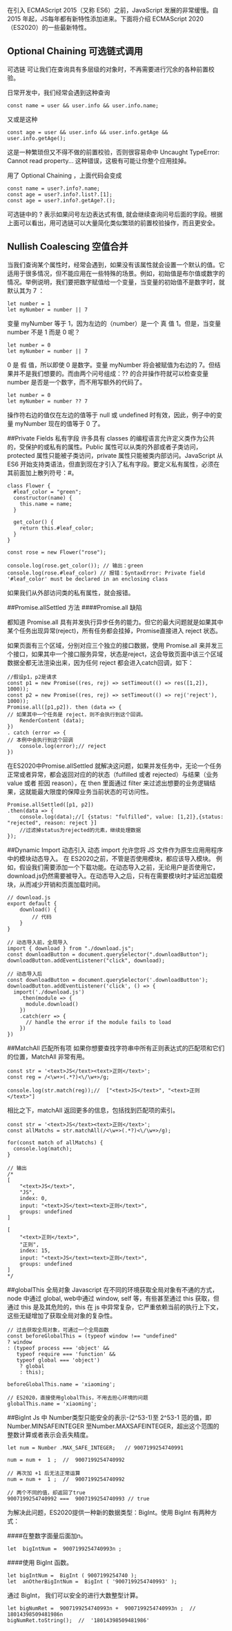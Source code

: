 在引入 ECMAScript 2015（又称 ES6）之前，JavaScript 发展的非常缓慢。自 2015 年起，JS每年都有新特性添加进来。下面将介绍 ECMAScript 2020（ES2020）的一些最新特性。

## Optional Chaining 可选链式调用
可选链 可让我们在查询具有多层级的对象时，不再需要进行冗余的各种前置校验。

日常开发中，我们经常会遇到这种查询
```
const name = user && user.info && user.info.name;
```

又或是这种
```
const age = user && user.info && user.info.getAge && user.info.getAge();
```
这是一种繁琐但又不得不做的前置校验，否则很容易命中 Uncaught TypeError: Cannot read property... 这种错误，这极有可能让你整个应用挂掉。

用了 Optional Chaining ，上面代码会变成
```
const name = user?.info?.name;
const age = user?.info?.list?.[1];
const age = user?.info?.getAge?.();
```
可选链中的 ? 表示如果问号左边表达式有值, 就会继续查询问号后面的字段。根据上面可以看出，用可选链可以大量简化类似繁琐的前置校验操作，而且更安全。

## Nullish Coalescing 空值合并
当我们查询某个属性时，经常会遇到，如果没有该属性就会设置一个默认的值。它适用于很多情况，但不能应用在一些特殊的场景。例如，初始值是布尔值或数字的情况。举例说明，我们要把数字赋值给一个变量，当变量的初始值不是数字时，就默认其为 7 ：
```
let number = 1
let myNumber = number || 7
```
变量 myNumber 等于 1，因为左边的（number）是一个 真 值 1。但是，当变量 number 不是 1 而是 0 呢？
```
let number = 0
let myNumber = number || 7
```
0 是 假 值，所以即使 0 是数字。变量 myNumber 将会被赋值为右边的 7。但结果并不是我们想要的。而由两个问号组成：?? 的合并操作符就可以检查变量 number 是否是一个数字，而不用写额外的代码了。
```
let number = 0
let myNumber = number ?? 7
```
操作符右边的值仅在左边的值等于 null 或 undefined 时有效，因此，例子中的变量 myNumber 现在的值等于 0 了。

##Private Fields 私有字段
许多具有 classes 的编程语言允许定义类作为公共的，受保护的或私有的属性。Public 属性可以从类的外部或者子类访问，protected 属性只能被子类访问，private 属性只能被类内部访问。JavaScript 从 ES6 开始支持类语法，但直到现在才引入了私有字段。要定义私有属性，必须在其前面加上散列符号：#。
```
class Flower {
  #leaf_color = "green";
  constructor(name) {
    this.name = name;
  }

  get_color() {
    return this.#leaf_color;
  }
}

const rose = new Flower("rose");

console.log(rose.get_color()); // 输出：green
console.log(rose.#leaf_color) // 报错：SyntaxError: Private field '#leaf_color' must be declared in an enclosing class
```
如果我们从外部访问类的私有属性，就会报错。

##Promise.allSettled 方法
####Promise.all 缺陷

都知道 Promise.all 具有并发执行异步任务的能力。但它的最大问题就是如果其中某个任务出现异常(reject)，所有任务都会挂掉，Promise直接进入 reject 状态。

如果页面有三个区域，分别对应三个独立的接口数据，使用 Promise.all 来并发三个接口，如果其中一个接口服务异常，状态是reject，这会导致页面中该三个区域数据全都无法渲染出来，因为任何 reject 都会进入catch回调，如下：
```
//假设p1，p2是请求
const p1 = new Promise((res, rej) => setTimeout(() => res([1,2]), 1000));
const p2 = new Promise((res, rej) => setTimeout(() => rej('reject'), 1000));
Promise.all([p1,p2]). then (data => {
// 如果其中一个任务是 reject，则不会执行到这个回调。
	RenderContent (data);
})
. catch (error => {
// 本例中会执行到这个回调
	console.log(error);// reject
})
```
在ES2020中Promise.allSettled 就解决这问题，如果并发任务中，无论一个任务正常或者异常，都会返回对应的的状态（fulfilled 或者 rejected）与结果（业务value 或者 拒因 reason），在 then 里面通过 filter 来过滤出想要的业务逻辑结果，这就能最大限度的保障业务当前状态的可访问性。
```
Promise.allSettled([p1, p2])
.then(data => {
	console.log(data);//[ {status: "fulfilled", value: [1,2]},{status: "rejected", reason: reject }]
	//过滤掉status为rejected的元素，继续处理数据
});

```
##Dynamic Import 动态引入
动态 import 允许您将 JS 文件作为原生应用用程序中的模块动态导入。 在 ES2020之前，不管是否使用模块，都应该导入模块。
例如，假设我们需要添加一个下载功能。在动态导入之前，无论用户是否使用它，download.js仍然需要被导入。在动态导入之后，只有在需要模块时才延迟加载模块，从而减少开销和页面加载时间。
```
// download.js
export default {
    download() {
        // 代码
    }
}

// 动态导入前，全局导入
import { download } from "./download.js";
const downloadButton = document.querySelector(".downloadButton");
downloadButton.addEventListener("click", download);

// 动态导入后
const downloadButton = document.querySelector('.downloadButton');
downloadButton.addEventListener('click', () => {
  import('./download.js')
    .then(module => {
      module.download()
    })
    .catch(err => {
      // handle the error if the module fails to load
    })
})
```
##MatchAll 匹配所有项
如果你想要查找字符串中所有正则表达式的匹配项和它们的位置，MatchAll 非常有用。
```
const str = '<text>JS</text><text>正则</text>';
const reg = /<\w+>(.*?)<\/\w+>/g;

console.log(str.match(reg));//  ["<text>JS</text>", "<text>正则</text>"]
```
相比之下，matchAll 返回更多的信息，包括找到匹配项的索引。
```
const str = '<text>JS</text><text>正则</text>';
const allMatchs = str.matchAll(/<\w+>(.*?)<\/\w+>/g);

for(const match of allMatchs) {
  console.log(match);
}

// 输出
/*
[
    "<text>JS</text>",
    "JS",
    index: 0,
    input: "<text>JS</text><text>正则</text>",
    groups: undefined
]

[
    "<text>正则</text>",
    "正则",
    index: 15,
    input: "<text>JS</text><text>正则</text>",
    groups: undefined
]
*/
```
##globalThis 全局对象
Javascript 在不同的环境获取全局对象有不通的方式，node 中通过 global, web中通过 window, self 等，有些甚至通过 this 获取，但通过 this 是及其危险的，this 在 js 中异常复杂，它严重依赖当前的执行上下文，这些无疑增加了获取全局对象的复杂性。
```
// 过去获取全局对象，可通过一个全局函数
const beforeGlobalThis = (typeof window !== "undefined"
? window
: (typeof process === 'object' &&
   typeof require === 'function' &&
   typeof global === 'object')
    ? global
    : this);

beforeGlobalThis.name = 'xiaoming';

// ES2020，直接使用globalThis，不用去担心环境的问题
globalThis.name = 'xiaoming';
```
##BigInt
Js 中 Number类型只能安全的表示-(2^53-1)至 2^53-1 范的值，即Number.MINSAFEINTEGER 至Number.MAXSAFEINTEGER，超出这个范围的整数计算或者表示会丢失精度。
```
let num = Number .MAX_SAFE_INTEGER;   // 9007199254740991

num = num +  1 ;  //  9007199254740992

// 再次加 +1 后无法正常运算
num = num +  1 ;  //  9007199254740992

// 两个不同的值，却返回了true
9007199254740992 ===  9007199254740993 // true
```
为解决此问题，ES2020提供一种新的数据类型：BigInt。使用 BigInt 有两种方式：

####在整数字面量后面加n。

```
let  bigIntNum =  9007199254740993n ;
```
####使用 BigInt 函数。
```
let bigIntNum =  BigInt ( 9007199254740 );
let  anOtherBigIntNum =  BigInt ( '9007199254740993' );
```
通过 BigInt， 我们可以安全的进行大数整型计算。
```
let bigNumRet =  9007199254740993n +  9007199254740993n ;  // 18014398509481986n
bigNumRet.toString();  //  '18014398509481986'
```
